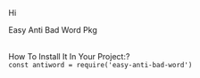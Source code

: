 Hi <br>

Easy Anti Bad Word Pkg<br><br>

How To Install It In Your Project:?<br>
`
const antiword = require('easy-anti-bad-word')
`
